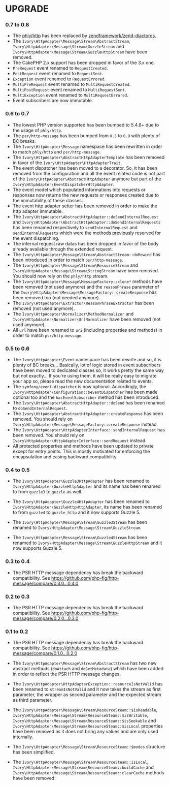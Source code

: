 # UPGRADE

### 0.7 to 0.8

 * The [phly/http](https://github.com/phly/http) has been replaced by
   [zendframework/zend-diactoros](https://github.com/zendframework/zend-diactoros).
 * The `Ivory\HttpAdapter\Message\Stream\AbstractStream`, `Ivory\HttpAdapter\Message\Stream\GuzzleStream` and 
   `Ivory\HttpAdapter\Message\Stream\GuzzleHttpStream` have been removed. 
 * The CakePHP 2.x support has been dropped in favor of the 3.x one.
 * `PreRequest` event renamed to `RequestCreated`.
 * `PostRequest` event renamed to `RequestSent`.
 * `Exception` event renamed to `RequestErrored`.
 * `MultiPreRequest` event renamed to `MultiRequestCreated`.
 * `MultiPostRequest` event renamed to `MultiRequestSent`.
 * `MultiException` event renamed to `MultiRequestErrored`.
 * Event subscribers are now immutable.

### 0.6 to 0.7

 * The lowest PHP version supported has been bumped to 5.4.8+ due to the usage of `phly/http`.
 * The `psr/http-message` has been bumped from `0.5` to `0.9` with plenty of BC breaks.
 * The `Ivory\HttpAdapter\Message` namespace has been rewritten in order to match `phly/http` and `psr/http-message`.
 * The `Ivory\HttpAdapter\AbstractHttpAdapterTemplate` has been removed in favor of the 
   `Ivory\HttpAdapter\HttpAdapterTrait`.
 * The event dispatcher has been moved to a decorator. So, it has been removed from the configuration and all the 
   event related code is not part of the `Ivory\HttpAdapter\AbstractHttpAdapter` anymore but part of the 
   `Ivory\HttpAdapter\EventDispatcherHttpAdapter`.
 * The event model which populated informations into requests or responses now returns the new requests or responses 
   created due to the immutability of these classes.
 * The event http adapter setter has been removed in order to make the http adapter immutable.
 * The `Ivory\HttpAdapter\AbstractHttpAdapter::doSendInternalRequest` and 
   `Ivory\HttpAdapter\AbstractHttpAdapter::doSendInternalRequests` has been renamed respectively to 
   `sendInternalRequest` and `sendInternalRequests` which were the methods previously reserved for the event 
   dispatching.
 * The internal request raw datas has been dropped in favor of the body already available through the extended request.
 * The `Ivory\HttpAdapter\Message\Stream\AbstractStream::doRewind` has been introduced in order to match 
   `psr/http-message`.
 * The `Ivory\HttpAdapter\Message\Stream\ResourceStream` and `Ivory\HttpAdapter\Message\Stream\StringStream` have been 
   removed. You should now rely on the `phly/http` stream.
 * The `Ivory\HttpAdapter\Message\MessageFactory::clone*` methods have been removed (not used anymore) and the 
   `reasonPhrase` parameter of the `Ivory\HttpAdapter\Message\MessageFactory::createResponse` has been removed too 
   (not needed anymore).
 * The `Ivory\HttpAdapter\Extractor\ReasonPhraseExtractor` has been removed (not used anymore).
 * The `Ivory\HttpAdapter\Normalizer\MethodNormalizer` and `Ivory\HttpAdapter\Normalizer\UrlNormalizer` have been 
   removed (not used anymore).
 * All `url` have been renamed to `uri` (including properties and methods) in order to match `psr/http-message`.

### 0.5 to 0.6

 * The `Ivory\HttpAdapter\Event` namespace has been rewrite and so, it is plenty of BC breaks... Basically, lot of
   logic stored in event subscribers have been moved to dedicated classes so, it works pretty the same way but not
   exactly... If you're using them, it will be really easy to migrate your app so, please read the new documentation
   related to events.
 * The `symfony/event-dispatcher` is now optional. Accordingly, the  `Ivory\HttpAdapter\Configuration::$eventDispatcher`
   has been made optional too and the `hasEventSubscriber` method has been introduced.
 * The `Ivory\HttpAdapter\AbstractHttpAdapter::doSend` has been renamed to `doSendInternalRequest`.
 * The `Ivory\HttpAdapter\AbstractHttpAdapter::createResponse` has been removed. You should rely on
   `Ivory\HttpAdapter\Message\MessageFactory::createResponse` instead.
 * The `Ivory\HttpAdapter\HttpAdapterInterface::sendInternalRequest` has been removed. You should rely on
  `Ivory\HttpAdapter\HttpAdapterInterface::sendRequest` instead.
 * All protected properties and methods have been updated to private except for entry points. This is mostly motivated
   for enforcing the encapsulation and easing backward compatibility.

### 0.4 to 0.5

 * The `Ivory\HttpAdapter\Guzzle3HttpAdapter` has been renamed to `Ivory\HttpAdapter\GuzzleHttpAdapter` and its name
   has been renamed to from `guzzle3` to `guzzle` as well.

 * The `Ivory\HttpAdapter\Guzzle4HttpAdapter` has been renamed to `Ivory\HttpAdapter\GuzzleHttpHttpAdapter`, its
   name has been renamed to from `guzzle4` to `guzzle_http` and it now supports Guzzle 5.

 * The `Ivory\HttpAdapter\Message\Stream\Guzzle3Stream` has been renamed to
   `Ivory\HttpAdapter\Message\Stream\GuzzleStream`.

 * The `Ivory\HttpAdapter\Message\Stream\Guzzle4Stream` has been renamed to
   `Ivory\HttpAdapter\Message\Stream\GuzzleHttpStream` and it now supports Guzzle 5.

### 0.3 to 0.4

 * The PSR HTTP message dependency has break the backward compatibility.
   See https://github.com/php-fig/http-message/compare/0.3.0...0.4.0

### 0.2 to 0.3

 * The PSR HTTP message dependency has break the backward compatibility.
   See https://github.com/php-fig/http-message/compare/0.2.0...0.3.0

### 0.1 to 0.2

 * The PSR HTTP message dependency has break the backward compatibility.
   See https://github.com/php-fig/http-message/compare/0.1.0...0.2.0

 * The `Ivory\HttpAdapter\Message\Stream\AbstractStream` has two new abstract methods (`doAttach` and `doGetMetadata`)
   which have been added in order to reflect the PSR HTTP message changes.

 * The `Ivory\HttpAdapter\HttpAdapterException::resourceIsNotValid` has been renamed to `streamIsNotValid` and it now
   takes the stream as first parameter, the wrapper as second parameter and the expected stream as third parameter.

 * The `Ivory\HttpAdapter\Message\Stream\ResourceSteam::$isReadable`,
   `Ivory\HttpAdapter\Message\Stream\ResourceSteam::$isWritable`,
   `Ivory\HttpAdapter\Message\Stream\ResourceSteam::$isSeekable` and
   `Ivory\HttpAdapter\Message\Stream\ResourceSteam::$isLocal` properties have been removed as it does not bring any
   values and are only used internally.

 * The `Ivory\HttpAdapter\Message\Stream\ResourceSteam::$modes` structure has been simplified.

 * The `Ivory\HttpAdapter\Message\Stream\ResourceSteam::isLocal`,
   `Ivory\HttpAdapter\Message\Stream\ResourceSteam::buildCache` and
   `Ivory\HttpAdapter\Message\Stream\ResourceSteam::clearCache` methods have been removed.
